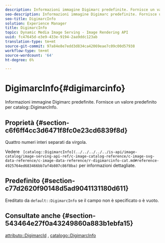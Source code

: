 ```yaml
---
description: Informazioni immagine Digimarc predefinite. Fornisce un valore predefinito per il catalogo DigimarcInfo.
seo-description: Informazioni immagine Digimarc predefinite. Fornisce un valore predefinito per il catalogo DigimarcInfo.
seo-title: DigimarcInfo
solution: Experience Manager
title: DigimarcInfo
topic: Dynamic Media Image Serving - Image Rendering API
uuid: fc47645d-e3e9-433e-9194-2aa9ddc123ab
translation-type: tm+mt
source-git-commit: 97a84e8e7edd3d834ca42069eae7c09c00d57938
workflow-type: tm+mt
source-wordcount: '64'
ht-degree: 6%

---
```



# DigimarcInfo{#digimarcinfo}

Informazioni immagine Digimarc predefinite. Fornisce un valore predefinito per catalog::DigimarcInfo.

## Proprietà {#section-c6f6ff4cc3d6471f8fc0e23cd6839f8d}

Quattro numeri interi separati da virgola.

Vedere ` [catalog::DigimarcInfo](../../../../../is-api/image-catalog/image-serving-api-ref/c-image-catalog-reference/c-image-svg-data-reference/c-image-data-reference/r-digimarcinfo-cat.md#reference-4925764ed683466bb7af4b807c86f8ba)` per informazioni dettagliate.

## Predefinito {#section-c77d2620f90148d5ad9041131180d611}

Ereditato da `default::DigimarcInfo` se il campo non è specificato o è vuoto.

## Consultate anche {#section-543464e27f0a43249860a883b1ebfa15}

[attributo::DigimarcId](../../../../../is-api/image-catalog/image-serving-api-ref/c-image-catalog-reference/c-attributes-reference/r-digimarcid.md#reference-33e3eca7f1874510904e5c8645cecd68) ,  [catalogo::DigimarcInfo](../../../../../is-api/image-catalog/image-serving-api-ref/c-image-catalog-reference/c-image-svg-data-reference/c-image-data-reference/r-digimarcinfo-cat.md#reference-4925764ed683466bb7af4b807c86f8ba)
